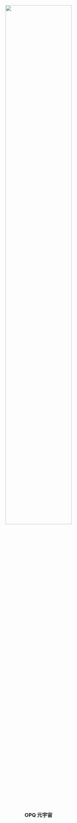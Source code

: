 
<div align="center">

<img src="https://cdn.jsdelivr.net/gh/fz6m/Private-picgo@moe-2021/img/20211231221526.svg" width="65%" />

<br />

### OPQ 元宇宙

</div>

